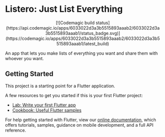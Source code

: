 # Listero: Just List Everything
<p align="center">
    [![Codemagic build status](https://api.codemagic.io/apps/6033022d3a3b5515893aaab2/6033022d3a3b5515893aaab1/status_badge.svg)](https://codemagic.io/apps/6033022d3a3b5515893aaab2/6033022d3a3b5515893aaab1/latest_build)
</p>

An app that lets you make lists of everything you want and share them with whoever you want. 

## Getting Started

This project is a starting point for a Flutter application.

A few resources to get you started if this is your first Flutter project:

- [Lab: Write your first Flutter app](https://flutter.dev/docs/get-started/codelab)
- [Cookbook: Useful Flutter samples](https://flutter.dev/docs/cookbook)

For help getting started with Flutter, view our
[online documentation](https://flutter.dev/docs), which offers tutorials,
samples, guidance on mobile development, and a full API reference.

